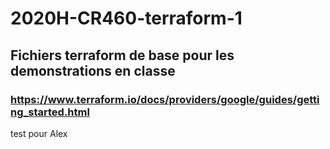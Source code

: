 # 2020H-CR460-terraform-1
## Fichiers terraform de base pour les demonstrations en classe
### https://www.terraform.io/docs/providers/google/guides/getting_started.html



test pour Alex
